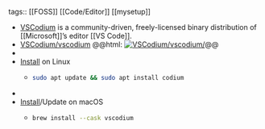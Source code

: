 tags:: [[FOSS]] [[Code/Editor]] [[mysetup]]

- [VSCodium](https://vscodium.com/) is a community-driven, freely-licensed binary distribution of [[Microsoft]]’s editor [[VS Code]].
- [VSCodium/vscodium](https://github.com/VSCodium/vscodium)
  @@html: <a href="https://github.com/VSCodium/vscodium/"><img src="https://github-readme-stats-astronomer.vercel.app/api/pin/?username=VSCodium&repo=vscodium&theme=tokyonight" alt="VSCodium/vscodium/"/></a>@@
-
- [Install](https://vscodium.com/#use-a-package-manager-providing-vscodium-in-their-repository) on Linux
	- ```bash
	  sudo apt update && sudo apt install codium
	  ```
-
- [Install](https://vscodium.com/#install-with-brew-mac)/Update on macOS
	- ```bash
	  brew install --cask vscodium
	  ```